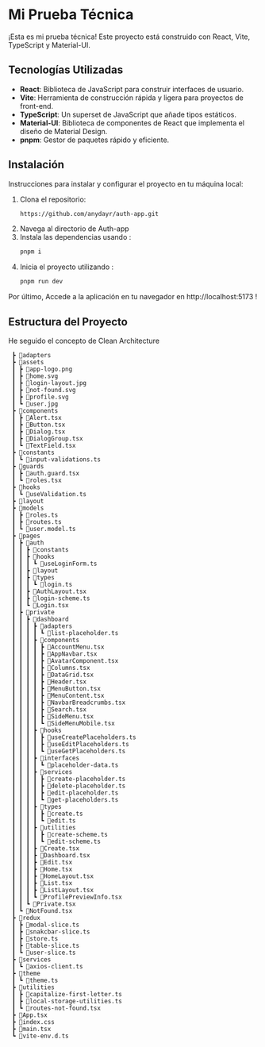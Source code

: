 # Mi Prueba Técnica

¡Esta es mi prueba técnica! Este proyecto está construido con React, Vite, TypeScript y Material-UI.

## Tecnologías Utilizadas

- **React**: Biblioteca de JavaScript para construir interfaces de usuario.
- **Vite**: Herramienta de construcción rápida y ligera para proyectos de front-end.
- **TypeScript**: Un superset de JavaScript que añade tipos estáticos.
- **Material-UI**: Biblioteca de componentes de React que implementa el diseño de Material Design.
- **pnpm**: Gestor de paquetes rápido y eficiente.

## Instalación
Instrucciones para instalar y configurar el proyecto en tu máquina local:

1. Clona el repositorio:
   ```bash
   https://github.com/anydayr/auth-app.git

2. Navega al directorio de Auth-app
3. Instala las dependencias usando :
   ```bash
   pnpm i
4. Inicia el proyecto utilizando :
   ```bash
   pnpm run dev

Por último, Accede a la aplicación en tu navegador en http://localhost:5173 !

## Estructura del Proyecto

He seguido el concepto de Clean Architecture
```bash📦src
 ┣ 📂adapters
 ┣ 📂assets
 ┃ ┣ 📜app-logo.png
 ┃ ┣ 📜home.svg
 ┃ ┣ 📜login-layout.jpg
 ┃ ┣ 📜not-found.svg
 ┃ ┣ 📜profile.svg
 ┃ ┗ 📜user.jpg
 ┣ 📂components
 ┃ ┣ 📜Alert.tsx
 ┃ ┣ 📜Button.tsx
 ┃ ┣ 📜Dialog.tsx
 ┃ ┣ 📜DialogGroup.tsx
 ┃ ┗ 📜TextField.tsx
 ┣ 📂constants
 ┃ ┗ 📜input-validations.ts
 ┣ 📂guards
 ┃ ┣ 📜auth.guard.tsx
 ┃ ┗ 📜roles.tsx
 ┣ 📂hooks
 ┃ ┗ 📜useValidation.ts
 ┣ 📂layout
 ┣ 📂models
 ┃ ┣ 📜roles.ts
 ┃ ┣ 📜routes.ts
 ┃ ┗ 📜user.model.ts
 ┣ 📂pages
 ┃ ┣ 📂auth
 ┃ ┃ ┣ 📂constants
 ┃ ┃ ┣ 📂hooks
 ┃ ┃ ┃ ┗ 📜useLoginForm.ts
 ┃ ┃ ┣ 📂layout
 ┃ ┃ ┣ 📂types
 ┃ ┃ ┃ ┗ 📜login.ts
 ┃ ┃ ┣ 📜AuthLayout.tsx
 ┃ ┃ ┣ 📜login-scheme.ts
 ┃ ┃ ┗ 📜Login.tsx
 ┃ ┣ 📂private
 ┃ ┃ ┣ 📂dashboard
 ┃ ┃ ┃ ┣ 📂adapters
 ┃ ┃ ┃ ┃ ┗ 📜list-placeholder.ts
 ┃ ┃ ┃ ┣ 📂components
 ┃ ┃ ┃ ┃ ┣ 📜AccountMenu.tsx
 ┃ ┃ ┃ ┃ ┣ 📜AppNavbar.tsx
 ┃ ┃ ┃ ┃ ┣ 📜AvatarComponent.tsx
 ┃ ┃ ┃ ┃ ┣ 📜Columns.tsx
 ┃ ┃ ┃ ┃ ┣ 📜DataGrid.tsx
 ┃ ┃ ┃ ┃ ┣ 📜Header.tsx
 ┃ ┃ ┃ ┃ ┣ 📜MenuButton.tsx
 ┃ ┃ ┃ ┃ ┣ 📜MenuContent.tsx
 ┃ ┃ ┃ ┃ ┣ 📜NavbarBreadcrumbs.tsx
 ┃ ┃ ┃ ┃ ┣ 📜Search.tsx
 ┃ ┃ ┃ ┃ ┣ 📜SideMenu.tsx
 ┃ ┃ ┃ ┃ ┗ 📜SideMenuMobile.tsx
 ┃ ┃ ┃ ┣ 📂hooks
 ┃ ┃ ┃ ┃ ┣ 📜useCreatePlaceholders.ts
 ┃ ┃ ┃ ┃ ┣ 📜useEditPlaceholders.ts
 ┃ ┃ ┃ ┃ ┗ 📜useGetPlaceholders.ts
 ┃ ┃ ┃ ┣ 📂interfaces
 ┃ ┃ ┃ ┃ ┗ 📜placeholder-data.ts
 ┃ ┃ ┃ ┣ 📂services
 ┃ ┃ ┃ ┃ ┣ 📜create-placeholder.ts
 ┃ ┃ ┃ ┃ ┣ 📜delete-placeholder.ts
 ┃ ┃ ┃ ┃ ┣ 📜edit-placeholder.ts
 ┃ ┃ ┃ ┃ ┗ 📜get-placeholders.ts
 ┃ ┃ ┃ ┣ 📂types
 ┃ ┃ ┃ ┃ ┣ 📜create.ts
 ┃ ┃ ┃ ┃ ┗ 📜edit.ts
 ┃ ┃ ┃ ┣ 📂utilities
 ┃ ┃ ┃ ┃ ┣ 📜create-scheme.ts
 ┃ ┃ ┃ ┃ ┗ 📜edit-scheme.ts
 ┃ ┃ ┃ ┣ 📜Create.tsx
 ┃ ┃ ┃ ┣ 📜Dashboard.tsx
 ┃ ┃ ┃ ┣ 📜Edit.tsx
 ┃ ┃ ┃ ┣ 📜Home.tsx
 ┃ ┃ ┃ ┣ 📜HomeLayout.tsx
 ┃ ┃ ┃ ┣ 📜List.tsx
 ┃ ┃ ┃ ┣ 📜ListLayout.tsx
 ┃ ┃ ┃ ┗ 📜ProfilePreviewInfo.tsx
 ┃ ┃ ┗ 📜Private.tsx
 ┃ ┗ 📜NotFound.tsx
 ┣ 📂redux
 ┃ ┣ 📜modal-slice.ts
 ┃ ┣ 📜snakcbar-slice.ts
 ┃ ┣ 📜store.ts
 ┃ ┣ 📜table-slice.ts
 ┃ ┗ 📜user-slice.ts
 ┣ 📂services
 ┃ ┗ 📜axios-client.ts
 ┣ 📂theme
 ┃ ┗ 📜theme.ts
 ┣ 📂utilities
 ┃ ┣ 📜capitalize-first-letter.ts
 ┃ ┣ 📜local-storage-utilities.ts
 ┃ ┗ 📜routes-not-found.tsx
 ┣ 📜App.tsx
 ┣ 📜index.css
 ┣ 📜main.tsx
 ┗ 📜vite-env.d.ts
